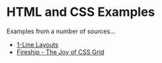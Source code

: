 # HTML and CSS Examples

Examples from a number of sources...

- [1-Line Layouts](https://1linelayouts.glitch.me/)
- [Fireship - The Joy of CSS Grid](https://www.youtube.com/watch?v=705XCEruZFs)

